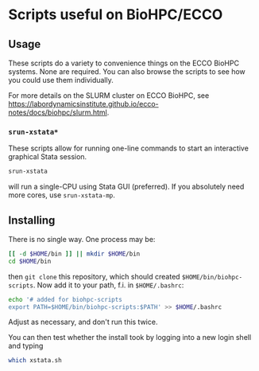 # Scripts useful on BioHPC/ECCO

## Usage

These scripts do a variety to convenience things on the ECCO BioHPC systems. None are required. You can also browse the scripts to see how you could use them individually.

For more details on the SLURM cluster on ECCO BioHPC, see <https://labordynamicsinstitute.github.io/ecco-notes/docs/biohpc/slurm.html>.

### `srun-xstata*`

These scripts allow for running one-line commands to start an interactive graphical Stata session. 

```bash
srun-xstata
```

will run a single-CPU using Stata GUI (preferred). If you absolutely need more cores, use `srun-xstata-mp`.
 
## Installing

There is no single way. One process may be:

```bash
[[ -d $HOME/bin ]] || mkdir $HOME/bin
cd $HOME/bin
```

then `git clone` this repository, which should created `$HOME/bin/biohpc-scripts`. Now add it to your path, f.i. in `$HOME/.bashrc`:

```bash
echo '# added for biohpc-scripts
export PATH=$HOME/bin/biohpc-scripts:$PATH' >> $HOME/.bashrc
```

Adjust as necessary, and don't run this twice.

You can then test whether the install took by logging into a new login shell and typing

```bash
which xstata.sh
```


